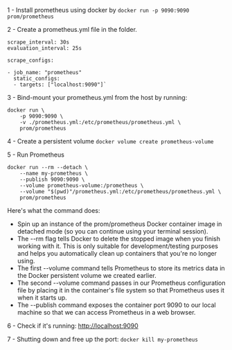 1 - Install prometheus using docker by
`docker run -p 9090:9090 prom/prometheus`

2 - Create a prometheus.yml file in the folder.

```global:
scrape_interval: 30s
evaluation_interval: 25s

scrape_configs:

- job_name: "prometheus"
  static_configs:
  - targets: ["localhost:9090"]`
```

3 - Bind-mount your prometheus.yml from the host by running:

```
docker run \
    -p 9090:9090 \
    -v ./prometheus.yml:/etc/prometheus/prometheus.yml \
    prom/prometheus
```

4 - Create a persistent volume
`docker volume create prometheus-volume`

5 - Run Prometheus

```
docker run --rm --detach \
    --name my-prometheus \
    --publish 9090:9090 \
    --volume prometheus-volume:/prometheus \
    --volume "$(pwd)"/prometheus.yml:/etc/prometheus/prometheus.yml \
    prom/prometheus
```

Here's what the command does:

- Spin up an instance of the prom/prometheus Docker container image in detached mode (so you can continue using your terminal session).
- The --rm flag tells Docker to delete the stopped image when you finish working with it. This is only suitable for development/testing purposes and helps you automatically clean up containers that you're no longer using.
- The first --volume command tells Prometheus to store its metrics data in the Docker persistent volume we created earlier.
- The second --volume command passes in our Prometheus configuration file by placing it in the container's file system so that Prometheus uses it when it starts up.
- The --publish command exposes the container port 9090 to our local machine so that we can access Prometheus in a web browser.

6 - Check if it's running: [http://localhost:9090](http://localhost:9090)

7 - Shutting down and free up the port: `docker kill my-prometheus`
